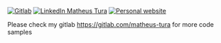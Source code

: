 [![Gitlab](https://shields.io/badge/gitlab-matheus_tura-orange?logo=gitlab&style=flat)](https://gitlab.com/matheus-tura)  [![LinkedIn Matheus Tura](https://img.shields.io/badge/matheus%20tura-blue?style=flat&logo=linkedin&logoColor=white)](https://www.linkedin.com/in/matheus-tura/) [![Personal website](https://img.shields.io/badge/visit-zatura.me-black)](https://zatura.me)

Please check my gitlab https://gitlab.com/matheus-tura for more code samples
<!--
**Zatura/Zatura** is a ✨ _special_ ✨ repository because its `README.md` (this file) appears on your GitHub profile.

Here are some ideas to get you started:

- 🔭 I’m currently working on ...
- 🌱 I’m currently learning ...
- 👯 I’m looking to collaborate on ...
- 🤔 I’m looking for help with ...
- 💬 Ask me about ...
- 📫 How to reach me: ...
- 😄 Pronouns: ...
- ⚡ Fun fact: ...
-->
